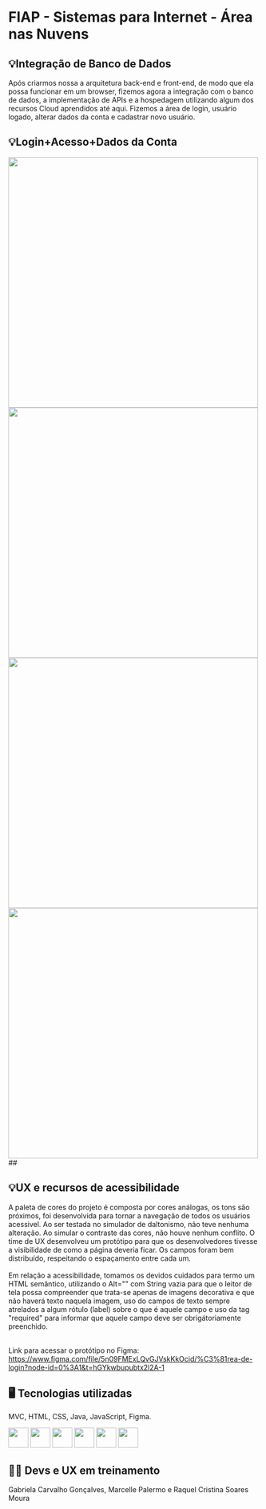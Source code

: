 # FIAP - Sistemas para Internet - Área nas Nuvens

<h2>💡Integração de Banco de Dados</h2>
Após criarmos nossa a arquitetura back-end e front-end, de modo que ela possa funcionar em um browser, fizemos agora a integração com o banco de dados, a implementação de APIs e a hospedagem utilizando algum dos recursos Cloud aprendidos até aqui. Fizemos a área de login, usuário logado, alterar dados da conta e cadastrar novo usuário.

<h2>💡Login+Acesso+Dados da Conta</h2>
 <div aling="center">
   <img src="https://github.com/gabriela-cg/AreaNuvens-Fiap/assets/111471780/e90f6e87-12a1-48fb-80de-0cce11a19754.png" width="500px"/> 
   <img src="https://github.com/gabriela-cg/AreaNuvens-Fiap/assets/111471780/d777f355-9d42-4dc0-b12a-36ad3c2d64ed.png" width="500px"/>
   <img src="https://github.com/gabriela-cg/AreaNuvens-Fiap/assets/111471780/a3789503-d2de-4fee-9ab6-46aae6eb9612.png" width="500px"/>
   <img src="https://github.com/gabriela-cg/AreaNuvens-Fiap/assets/111471780/57b68200-98c5-4486-b35d-aacda9611d8c.png" width="500px"/>
 <div>
##
<h2>💡UX e recursos de acessibilidade</h2>
A paleta de cores do projeto é composta por cores análogas, os tons são próximos, foi desenvolvida para tornar a navegação de todos os usuários acessivel. 
Ao ser testada no simulador de daltonismo, não teve nenhuma alteração. Ao simular o contraste das cores, não houve nenhum conflito. 
O time de UX desenvolveu um protótipo para que os desenvolvedores tivesse a visibilidade de como a página deveria ficar. 
Os campos foram bem distribuído, respeitando o espaçamento entre cada um. 
   <br>
    <br>
Em relação a acessibilidade, tomamos os devidos cuidados para termo um HTML semântico, utilizando o Alt="" com String vazia para que o leitor de tela possa compreender que trata-se apenas de imagens decorativa e que não haverá texto naquela imagem, uso do campos de texto sempre atrelados a algum rótulo (label) sobre o que é aquele campo e uso da tag  "required" para informar que aquele campo deve ser obrigátoriamente preenchido.
    <br>
    <br>

Link para acessar o protótipo no Figma: https://www.figma.com/file/5n09FMExLQvGJVskKkOcid/%C3%81rea-de-login?node-id=0%3A1&t=hGYkwbupubtx2l2A-1

<h2>🖥️ Tecnologias utilizadas</h2>
MVC, HTML, CSS, Java, JavaScript, Figma.


<img src="https://cdn.jsdelivr.net/gh/devicons/devicon/icons/java/java-original.svg" width="40" height="40"/>  <img src="https://cdn.jsdelivr.net/gh/devicons/devicon/icons/linux/linux-original.svg" width="40" height="40"/>  <img src="https://cdn.jsdelivr.net/gh/devicons/devicon/icons/html5/html5-original.svg" width="40" height="40"/>  <img src="https://cdn.jsdelivr.net/gh/devicons/devicon/icons/css3/css3-original.svg" width="40" height="40"/>  <img src="https://cdn.jsdelivr.net/gh/devicons/devicon/icons/javascript/javascript-original.svg" width="40" height="40"/>  <img src="https://cdn.jsdelivr.net/gh/devicons/devicon/icons/figma/figma-original.svg" width="40" height="40"/>

<h2> 👩‍💻 Devs e UX em treinamento </h2>
Gabriela Carvalho Gonçalves, Marcelle Palermo e Raquel Cristina Soares Moura
